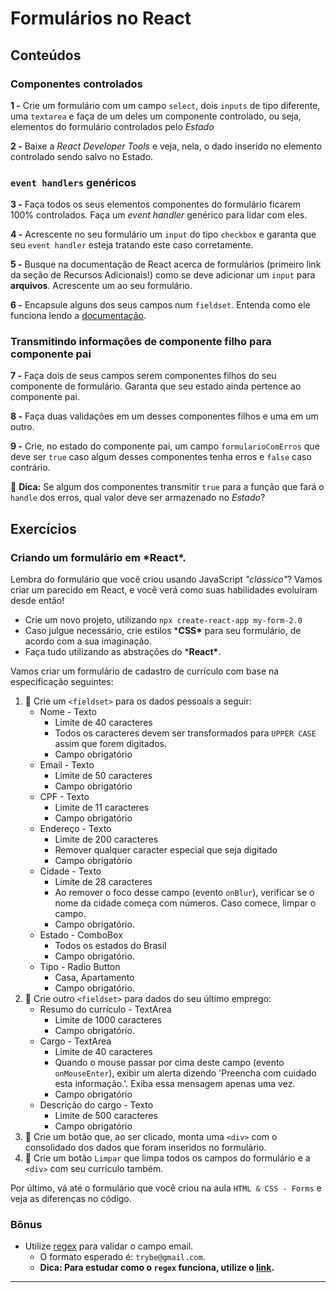# Formulários no React

## Conteúdos

### Componentes controlados

**1 -** Crie um formulário com um campo `select`, dois `inputs` de tipo diferente, uma `textarea` e faça de um deles um componente controlado, ou seja, elementos do formulário controlados pelo *Estado*

**2 -** Baixe a *React Developer Tools* e veja, nela, o dado inserido no elemento controlado sendo salvo no Estado.

### `event handlers` genéricos

**3 -** Faça todos os seus elementos componentes do formulário ficarem 100% controlados. Faça um *event handler* genérico para lidar com eles.

**4 -** Acrescente no seu formulário um `input` do tipo `checkbox` e garanta que seu `event handler` esteja tratando este caso corretamente.

**5 -** Busque na documentação de React acerca de formulários (primeiro link da seção de Recursos Adicionais!) como se deve adicionar um `input` para **arquivos**. Acrescente um ao seu formulário.

**6 -** Encapsule alguns dos seus campos num `fieldset`. Entenda como ele funciona lendo a [documentação](https://developer.mozilla.org/pt-BR/docs/Web/HTML/Element/fieldset).

### Transmitindo informações de componente filho para componente pai

**7 -** Faça dois de seus campos serem componentes filhos do seu componente de formulário. Garanta que seu estado ainda pertence ao componente pai.

**8 -** Faça duas validações em um desses componentes filhos e uma em um outro.

**9 -** Crie, no estado do componente pai, um campo `formularioComErros` que deve ser `true` caso algum desses componentes tenha erros e `false` caso contrário.

🦜 **Dica:** Se algum dos componentes transmitir `true` para a função que fará o `handle` dos erros, qual valor deve ser armazenado no *Estado*?

## Exercícios

### Criando um formulário em ***React\***.

Lembra do formulário que você criou usando JavaScript *"clássico"*? Vamos criar um parecido em React, e você verá como suas habilidades evoluíram desde então!

- Crie um novo projeto, utilizando `npx create-react-app my-form-2.0`
- Caso julgue necessário, crie estilos ***CSS\*** para seu formulário, de acordo com a sua imaginação.
- Faça tudo utilizando as abstrações do ***React\***.

Vamos criar um formulário de cadastro de currículo com base na especificação seguintes:

1. 🚀 Crie um `<fieldset>` para os dados pessoais a seguir:
   - Nome - Texto
     - Limite de 40 caracteres
     - Todos os caracteres devem ser transformados para `UPPER CASE` assim que forem digitados.
     - Campo obrigatório
   - Email - Texto
     - Limite de 50 caracteres
     - Campo obrigatório
   - CPF - Texto
     - Limite de 11 caracteres
     - Campo obrigatório
   - Endereço - Texto
     - Limite de 200 caracteres
     - Remover qualquer caracter especial que seja digitado
     - Campo obrigatório
   - Cidade - Texto
     - Limite de 28 caracteres
     - Ao remover o foco desse campo (evento `onBlur`), verificar se o nome da cidade começa com números. Caso comece, limpar o campo.
     - Campo obrigatório.
   - Estado - ComboBox
     - Todos os estados do Brasil
     - Campo obrigatório.
   - Tipo - Radio Button
     - Casa, Apartamento
     - Campo obrigatório.
2. 🚀 Crie outro `<fieldset>` para dados do seu último emprego:
   - Resumo do currículo - TextArea
     - Limite de 1000 caracteres
     - Campo obrigatório.
   - Cargo - TextArea
     - Limite de 40 caracteres
     - Quando o mouse passar por cima deste campo (evento `onMouseEnter`), exibir um alerta dizendo 'Preencha com cuidado esta informação.'. Exiba essa mensagem apenas uma vez.
     - Campo obrigatório
   - Descrição do cargo - Texto
     - Limite de 500 caracteres
     - Campo obrigatório
3. 🚀 Crie um botão que, ao ser clicado, monta uma `<div>` com o consolidado dos dados que foram inseridos no formulário.
4. 🚀 Crie um botão `Limpar` que limpa todos os campos do formulário e a `<div>` com seu currículo também.

Por último, vá até o formulário que você criou na aula `HTML & CSS - Forms` e veja as diferenças no código.

### Bônus

- Utilize [regex](https://www.regextester.com/100026) para validar o campo email.
  - O formato esperado é: `trybe@gmail.com`.
  - **Dica: Para estudar como o `regex` funciona, utilize o [link](https://regexone.com/).**

---

